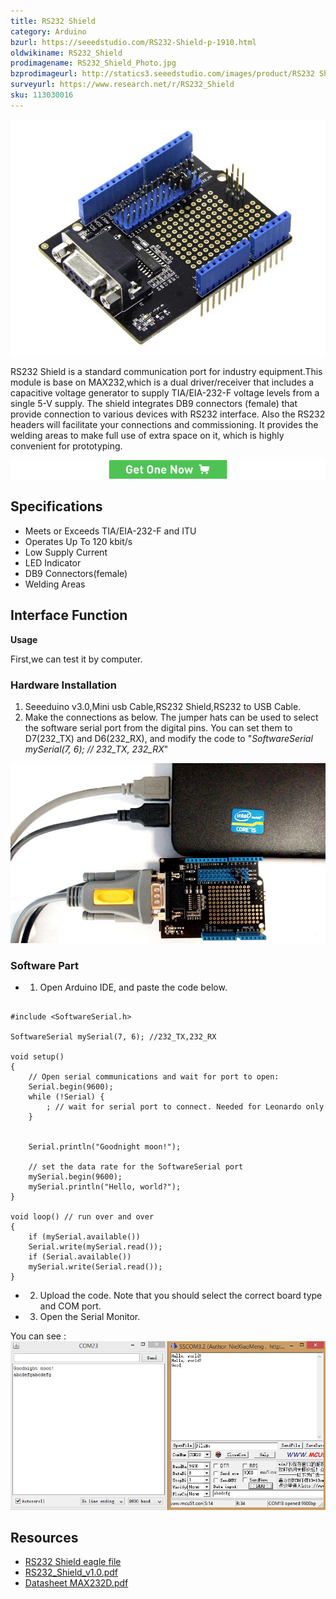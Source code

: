 ```yaml
---
title: RS232 Shield
category: Arduino
bzurl: https://seeedstudio.com/RS232-Shield-p-1910.html
oldwikiname: RS232_Shield
prodimagename: RS232_Shield_Photo.jpg
bzprodimageurl: http://statics3.seeedstudio.com/images/product/RS232 Shield.jpg
surveyurl: https://www.research.net/r/RS232_Shield
sku: 113030016
---
```


![](https://github.com/SeeedDoc/WikiMigrationSync/raw/master/docs/assets/RS232_Shield/img/RS232_Shield_Photo.jpg)

RS232 Shield is a standard communication port for industry equipment.This module is base on MAX232,which is a dual driver/receiver that includes a capacitive voltage generator to supply TIA/EIA-232-F voltage levels from a single 5-V supply. The shield integrates DB9 connectors (female) that provide connection to various devices with RS232 interface. Also the RS232 headers will facilitate your connections and commissioning. It provides the welding areas to make full use of extra space on it, which is highly convenient for prototyping.

[![](https://github.com/SeeedDoc/WikiMigrationSync/raw/master/docs/assets/common/Get_One_Now_Banner.png)](http://www.seeedstudio.com/RS232-Shield-p-1910.html)

Specifications
-------------

-   Meets or Exceeds TIA/EIA-232-F and ITU
-   Operates Up To 120 kbit/s
-   Low Supply Current
-   LED Indicator
-   DB9 Connectors(female)
-   Welding Areas

Interface Function
------------------

**Usage**

First,we can test it by computer.

### Hardware Installation

1. Seeeduino v3.0,Mini usb Cable,RS232 Shield,RS232 to USB Cable.
2. Make the connections as below. The jumper hats can be used to select the software serial port from the digital pins. You can set them to D7(232\_TX) and D6(232\_RX), and modify the code to "*SoftwareSerial mySerial(7, 6); // 232\_TX, 232\_RX*"

![](https://github.com/SeeedDoc/WikiMigrationSync/raw/master/docs/assets/RS232_Shield/img/RS232_Shield_usage.jpg)

### Software Part

-   1) Open Arduino IDE, and paste the code below.

```
 
#include <SoftwareSerial.h>
 
SoftwareSerial mySerial(7, 6); //232_TX,232_RX
 
void setup()
{
    // Open serial communications and wait for port to open:
    Serial.begin(9600);
    while (!Serial) {
        ; // wait for serial port to connect. Needed for Leonardo only
    }
 
 
    Serial.println("Goodnight moon!");
 
    // set the data rate for the SoftwareSerial port
    mySerial.begin(9600);
    mySerial.println("Hello, world?");
}
 
void loop() // run over and over
{
    if (mySerial.available())
    Serial.write(mySerial.read());
    if (Serial.available())
    mySerial.write(Serial.read());
}
```

-   2) Upload the code. Note that you should select the correct board type and COM port.
-   3) Open the Serial Monitor.

You can see :
![](https://github.com/SeeedDoc/WikiMigrationSync/raw/master/docs/assets/RS232_Shield/img/RS232_Shield_usage1.jpg)

Resources
--------

-   [RS232 Shield eagle file](https://github.com/SeeedDoc/WikiMigrationSync/raw/master/docs/assets/RS232_Shield/res/RS232_Shield_v1.0_Eagle.zip)
-   [RS232\_Shield\_v1.0.pdf](https://github.com/SeeedDoc/WikiMigrationSync/raw/master/docs/assets/RS232_Shield/res/RS232_Shield_v1.pdf)
-   [Datasheet MAX232D.pdf](https://github.com/SeeedDoc/WikiMigrationSync/raw/master/docs/assets/RS232_Shield/res/MAX232D.pdf)


<!-- This Markdown file was created from http://www.seeedstudio.com/wiki/RS232_Shield -->
